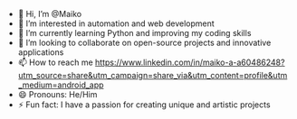 - 👋 Hi, I’m @Maiko
- 👀 I’m interested in automation and web development
- 🌱 I’m currently learning Python and improving my coding skills
- 💞️ I’m looking to collaborate on open-source projects and innovative applications
- 📫 How to reach me https://www.linkedin.com/in/maiko-a-a60486248?utm_source=share&utm_campaign=share_via&utm_content=profile&utm_medium=android_app
- 😄 Pronouns: He/Him
- ⚡ Fun fact: I have a passion for creating unique and artistic projects

<!---
Maiko-debug/Maiko-debug is a ✨ special ✨ repository because its `README.md` (this file) appears on your GitHub profile.
You can click the Preview link to take a look at your changes.
--->
